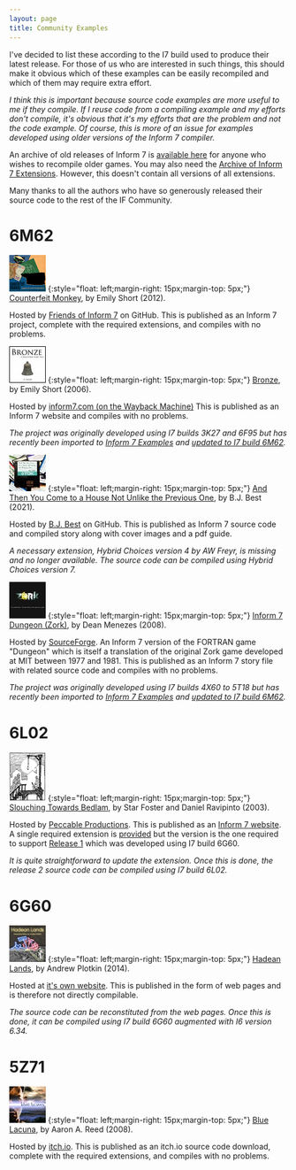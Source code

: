 ```yaml
---
layout: page
title: Community Examples
---
```


I've decided to list these according to the I7 build used to produce their latest release. For those of us who are interested in such things, this should make it obvious which of these examples can be easily recompiled and which of them may require extra effort.

_I think this is important because source code examples are more useful to me if they compile. If I reuse code from a compiling example and my efforts don't compile, it's obvious that it's my efforts that are the problem and not the code example. Of course, this is more of an issue for examples developed using older versions of the Inform 7 compiler._

An archive of old releases of Inform 7 is [available here](https://ganelson.github.io/inform-website/downloads/) for anyone who wishes to recompile older games. You may also need the [Archive of Inform 7 Extensions](https://github.com/i7/archive). However, this doesn't contain all versions of all extensions.

Many thanks to all the authors who have so generously released their source code to the rest of the IF Community.

# 6M62

[![Counterfeit Monkey](assets/images/counterfeit-monkey.png)](https://ifdb.org/viewgame?id=aearuuxv83plclpl)
{:style="float: left;margin-right: 15px;margin-top: 5px;"}
[Counterfeit Monkey](https://github.com/i7/counterfeit-monkey), by Emily Short (2012).

Hosted by [Friends of Inform 7](https://github.com/i7) on GitHub.
This is published as an Inform 7 project, complete with the required extensions, and compiles with no problems.

[![Bronze](assets/images/bronze.jpg)](https://ifdb.org/viewgame?id=9p8kh3im2j9h2881)
{:style="float: left;margin-right: 15px;margin-top: 5px;"}
[Bronze](https://web.archive.org/web/20181219081918/http://inform7.com/learn/eg/bronze/index.html), by Emily Short (2006).

Hosted by [inform7.com (on the Wayback Machine)](https://web.archive.org/web/20181217142834/http://inform7.com/)
This is published as an Inform 7 website and compiles with no problems.

_The project was originally developed using I7 builds 3K27 and 6F95 but has recently been imported to [Inform 7 Examples](https://github.com/I7-Examples) and [updated to I7 build 6M62](https://github.com/I7-Examples/Bronze)._

[![And Then You Come to a House Not Unlike the Previous One](assets/images/house-not-unlike.jpg)](https://ifdb.org/viewgame?id=bou58ao7l4eg5z66)
{:style="float: left;margin-right: 15px;margin-top: 5px;"}
[And Then You Come to a House Not Unlike the Previous One](https://github.com/bjbest60/HouseNotUnlike), by B.J. Best (2021).

Hosted by [B.J. Best](https://github.com/bjbest60) on GitHub.
This is published as Inform 7 source code and compiled story along with cover images and a pdf guide.

_A necessary extension, Hybrid Choices version 4 by AW Freyr, is missing and no longer available. The source code can be compiled using Hybrid Choices version 7._

[![Inform 7 Dungeon (Zork)](assets/images/zork.jpg)](https://ifdb.org/viewgame?id=4gxk83ja4twckm6j)
{:style="float: left;margin-right: 15px;margin-top: 5px;"}
[Inform 7 Dungeon (Zork)](https://sourceforge.net/projects/i7-dungeon/files/), by Dean Menezes (2008).

Hosted by [SourceForge](https://sourceforge.net/).
An Inform 7 version of the FORTRAN game "Dungeon" which is itself a translation of the original Zork game developed at MIT between 1977 and 1981.
This is published as an Inform 7 story file with related source code and compiles with no problems.

_The project was originally developed using I7 builds 4X60 to 5T18 but has recently been imported to [Inform 7 Examples](https://github.com/I7-Examples) and [updated to I7 build 6M62](https://github.com/I7-Examples/Zork)._

# 6L02

[![Slouching Towards Bedlam](assets/images/slouching.png)](https://ifdb.org/viewgame?id=032krqe6bjn5au78)
{:style="float: left;margin-right: 15px;margin-top: 5px;"}
[Slouching Towards Bedlam](http://www.peccable.com/if/slouching-10/), by Star Foster and Daniel Ravipinto (2003).

Hosted by [Peccable Productions](http://www.peccable.com/).
This is published as an [Inform 7 website](http://www.peccable.com/if/slouching-10/src/). A single required extension is [provided](http://www.peccable.com/if/slouching-10/Titled%20Menus.i7x) but the version is the one required to support [Release 1](http://www.peccable.com/if/slouching-10/src-release-1/) which was developed using I7 build 6G60.

_It is quite straightforward to update the extension. Once this is done, the release 2 source code can be compiled using I7 build 6L02._

# 6G60

[![Hadean Lands](assets/images/hadean-lands.jpg)](https://ifdb.org/viewgame?id=u58d0mlbfwcorfi)
{:style="float: left;margin-right: 15px;margin-top: 5px;"}
[Hadean Lands](https://hadeanlands.com/src/), by Andrew Plotkin (2014).

Hosted at [it's own website](https://hadeanlands.com/).
This is published in the form of web pages and is therefore not directly compilable.

_The source code can be reconstituted from the web pages. Once this is done, it can be compiled using I7 build 6G60 augmented with I6 version 6.34._

# 5Z71

[![Blue Lacuna](assets/images/blue-lacuna.jpg)](https://ifdb.org/viewgame?id=ez2mcyx4zi98qlkh)
{:style="float: left;margin-right: 15px;margin-top: 5px;"}
[Blue Lacuna](https://aareed.itch.io/blue-lacuna), by Aaron A. Reed (2008).

Hosted by [itch.io](https://itch.io/).
This is published as an itch.io source code download, complete with the required extensions, and compiles with no problems.

